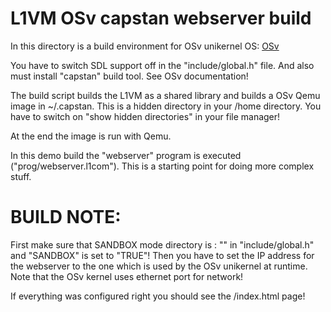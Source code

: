 L1VM OSv capstan webserver build
================================

In this directory is a build environment for OSv unikernel OS:
[OSv](https://github.com/cloudius-systems/osv)

You have to switch SDL support off in the "include/global.h" file.
And also must install "capstan" build tool. See OSv documentation!

The build script builds the L1VM as a shared library and builds a OSv Qemu image
in ~/.capstan. This is a hidden directory in your /home directory.
You have to switch on "show hidden directories" in your file manager!

At the end the image is run with Qemu.

In this demo build the "webserver" program is executed ("prog/webserver.l1com").
This is a starting point for doing more complex stuff.

BUILD NOTE:
===========
First make sure that SANDBOX mode directory is : "" in "include/global.h" and "SANDBOX" is set to "TRUE"!
Then you have to set the IP address for the webserver to the one which is used by the OSv unikernel
at runtime. Note that the OSv kernel uses ethernet port for network!

If everything was configured right you should see the /index.html page!
